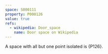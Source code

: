 ```yaml
---
space: S000111
property: P000126
value: true
refs:
  - wikipedia: Door_space
    name: Door space on Wikipedia
---
```


A space with all but one point isolated is {P126}.
